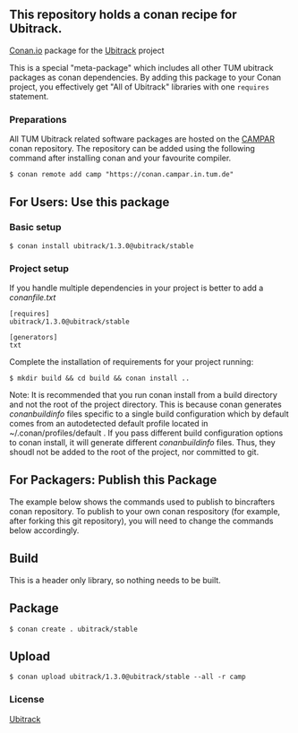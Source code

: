 ## This repository holds a conan recipe for Ubitrack.

[Conan.io](https://conan.io) package for the [Ubitrack](https://github.com/Ubitrack/ubitrack) project

This is a special "meta-package" which includes all other TUM ubitrack packages as conan dependencies. By adding this package to your Conan project, you effectively get "All of Ubitrack" libraries with one `requires` statement.

### Preparations

All TUM Ubitrack related software packages are hosted on the [CAMPAR](http://campar.in.tum.de) conan repository. The repository can be added using the following command after installing conan and your favourite compiler.

    $ conan remote add camp "https://conan.campar.in.tum.de"


## For Users: Use this package

### Basic setup

    $ conan install ubitrack/1.3.0@ubitrack/stable

### Project setup

If you handle multiple dependencies in your project is better to add a *conanfile.txt*

    [requires]
    ubitrack/1.3.0@ubitrack/stable

    [generators]
    txt

Complete the installation of requirements for your project running:</small></span>

    $ mkdir build && cd build && conan install ..
    
Note: It is recommended that you run conan install from a build directory and not the root of the project directory.  This is because conan generates *conanbuildinfo* files specific to a single build configuration which by default comes from an autodetected default profile located in ~/.conan/profiles/default .  If you pass different build configuration options to conan install, it will generate different *conanbuildinfo* files.  Thus, they shoudl not be added to the root of the project, nor committed to git. 

## For Packagers: Publish this Package

The example below shows the commands used to publish to bincrafters conan repository. To publish to your own conan respository (for example, after forking this git repository), you will need to change the commands below accordingly. 

## Build  

This is a header only library, so nothing needs to be built.

## Package 

    $ conan create . ubitrack/stable
    

## Upload

    $ conan upload ubitrack/1.3.0@ubitrack/stable --all -r camp

### License
[Ubitrack](LICENSE)